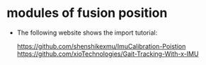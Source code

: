 # modules of fusion position
- The following website shows the import tutorial:

  https://github.com/shenshikexmu/ImuCalibration-Poistion  
  https://github.com/xioTechnologies/Gait-Tracking-With-x-IMU
